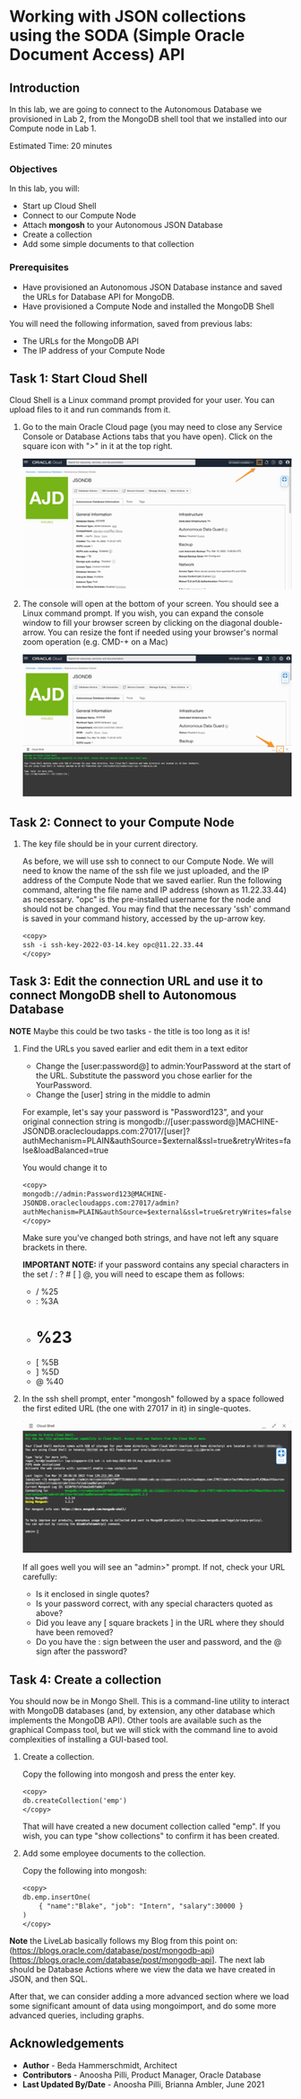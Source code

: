 # Working with JSON collections using the SODA (Simple Oracle Document Access) API

## Introduction

In this lab, we are going to connect to the Autonomous Database we provisioned in Lab 2, from the MongoDB shell tool that we installed into our Compute node in Lab 1.

Estimated Time: 20 minutes

### Objectives

In this lab, you will:

* Start up Cloud Shell
* Connect to our Compute Node
* Attach __mongosh__ to your Autonomous JSON Database
* Create a collection
* Add some simple documents to that collection

### Prerequisites

* Have provisioned an Autonomous JSON Database instance and saved the URLs for Database API for MongoDB.
* Have provisioned a Compute Node and installed the MongoDB Shell

You will need the following information, saved from previous labs:

* The URLs for the MongoDB API
* The IP address of your Compute Node

## Task 1: Start Cloud Shell

Cloud Shell is a Linux command prompt provided for your user. You can upload files to it and run commands from it.

1. Go to the main Oracle Cloud page (you may need to close any Service Console or Database Actions tabs that you have open). Click on the square icon with ">" in it at the top right.

	![](./images/open-console.png)

2. The console will open at the bottom of your screen. You should see a Linux command prompt. If you wish, you can expand the console window to fill your browser screen by clicking on the diagonal double-arrow. You can resize the font if needed using your browser's normal zoom operation (e.g. CMD-+ on a Mac)

	![](./images/cloud-shell.png)

## Task 2: Connect to your Compute Node

1. The key file should be in your current directory.

    As before, we will use ssh to connect to our Compute Node. We will need to know the name of the ssh file we just uploaded, and the IP address of the 
    Compute Node that we saved earlier. Run the following command, altering the file name and IP address (shown as 11.22.33.44) as necessary. 
    "opc" is the pre-installed username for the node and should not be changed. You may find that the necessary 'ssh' command is saved in your command history, accessed by the up-arrow key. 

    ```
    <copy>
    ssh -i ssh-key-2022-03-14.key opc@11.22.33.44
    </copy>
    ```

## Task 3: Edit the connection URL and use it to connect MongoDB shell to Autonomous Database

**NOTE** Maybe this could be two tasks - the title is too long as it is!

1. Find the URLs you saved earlier and edit them in a text editor

	* Change the [user:password@] to admin:YourPassword at the start of the URL. Substitute the password you chose earlier for the YourPassword.
	* Change the [user] string in the middle to admin

   	For example, let's say your password is "Password123", and your original connection string is mongodb://[user:password@]MACHINE-JSONDB.oraclecloudapps.com:27017/[user]?authMechanism=PLAIN&authSource=$external&ssl=true&retryWrites=false&loadBalanced=true

	You would change it to 

	```
	<copy>
	mongodb://admin:Password123@MACHINE-JSONDB.oraclecloudapps.com:27017/admin?authMechanism=PLAIN&authSource=$external&ssl=true&retryWrites=false&loadBalanced=true
    </copy>
	```

	Make sure you've changed both strings, and have not left any square brackets in there.

	**IMPORTANT NOTE:** if your password contains any special characters in the set / : ? # [ ] @, you will need to escape them as follows:

	* /	  %25
	* :	  %3A
	* #	  %23
	* [	  %5B
	* ]   %5D
	* @	%40

2. In the ssh shell prompt, enter "mongosh" followed by a space followed the first edited URL (the one with 27017 in it) in single-quotes.

	![](./images/mongosh-login.png)

	If all goes well you will see an "admin>" prompt. If not, check your URL carefully:

	* Is it enclosed in single quotes?
	* Is your password correct, with any special characters quoted as above?
	* Did you leave any [ square brackets ] in the URL where they should have been removed?
	* Do you have the : sign between the user and password, and the @ sign after the password? 

## Task 4: Create a collection

You should now be in Mongo Shell. This is a command-line utility to interact with MongoDB databases (and, by extension, any other database which implements the MongoDB API). Other tools are available such as the graphical Compass tool, but we will stick with the command line to avoid complexities of installing a GUI-based tool.

1.  Create a collection.

	Copy the following into mongosh and press the enter key.

	```
	<copy>
	db.createCollection('emp')
    </copy>
	```

	That will have created a new document collection called "emp". If you wish, you can type "show collections" to confirm it has been created.

2.	Add some employee documents to the collection.

	Copy the following into mongosh:

	```
	<copy>
	db.emp.insertOne(
  		{ "name":"Blake", "job": "Intern", "salary":30000 }
	)
	</copy>
	```

**Note** the LiveLab basically follows my Blog from this point on: (https://blogs.oracle.com/database/post/mongodb-api)[https://blogs.oracle.com/database/post/mongodb-api].  The next lab should be Database Actions where we view the data we have created in JSON, and then SQL.

After that, we can consider adding a more advanced section where we load some significant amount of data using mongoimport, and do some more advanced queries, including graphs.

## Acknowledgements

- **Author** - Beda Hammerschmidt, Architect
- **Contributors** - Anoosha Pilli, Product Manager, Oracle Database
- **Last Updated By/Date** - Anoosha Pilli, Brianna Ambler, June 2021
